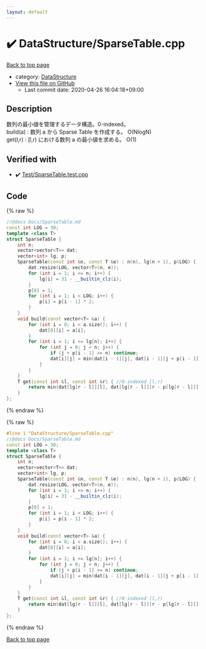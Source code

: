 ```yaml
---
layout: default
---
```


<!-- mathjax config similar to math.stackexchange -->
<script type="text/javascript" async
  src="https://cdnjs.cloudflare.com/ajax/libs/mathjax/2.7.5/MathJax.js?config=TeX-MML-AM_CHTML">
</script>
<script type="text/x-mathjax-config">
  MathJax.Hub.Config({
    TeX: { equationNumbers: { autoNumber: "AMS" }},
    tex2jax: {
      inlineMath: [ ['$','$'] ],
      processEscapes: true
    },
    "HTML-CSS": { matchFontHeight: false },
    displayAlign: "left",
    displayIndent: "2em"
  });
</script>

<script type="text/javascript" src="https://cdnjs.cloudflare.com/ajax/libs/jquery/3.4.1/jquery.min.js"></script>
<script src="https://cdn.jsdelivr.net/npm/jquery-balloon-js@1.1.2/jquery.balloon.min.js" integrity="sha256-ZEYs9VrgAeNuPvs15E39OsyOJaIkXEEt10fzxJ20+2I=" crossorigin="anonymous"></script>
<script type="text/javascript" src="../../assets/js/copy-button.js"></script>
<link rel="stylesheet" href="../../assets/css/copy-button.css" />


# :heavy_check_mark: DataStructure/SparseTable.cpp

<a href="../../index.html">Back to top page</a>

* category: <a href="../../index.html#5e248f107086635fddcead5bf28943fc">DataStructure</a>
* <a href="{{ site.github.repository_url }}/blob/master/DataStructure/SparseTable.cpp">View this file on GitHub</a>
    - Last commit date: 2020-04-26 16:04:18+09:00




## Description
数列の最小値を管理するデータ構造。0-indexed。  
build(a) : 数列 a から Sparse Table を作成する。 O(NlogN)  
get(l,r) : [l,r) における数列 a の最小値を求める。 O(1)  

## Verified with

* :heavy_check_mark: <a href="../../verify/Test/SparseTable.test.cpp.html">Test/SparseTable.test.cpp</a>


## Code

<a id="unbundled"></a>
{% raw %}
```cpp
//@docs Docs/SparseTable.md
const int LOG = 30;
template <class T>
struct SparseTable {
    int n;
    vector<vector<T>> dat;
    vector<int> lg, p;
    SparseTable(const int &n, const T &e) : n(n), lg(n + 1), p(LOG) {
        dat.resize(LOG, vector<T>(n, e));
        for (int i = 1; i <= n; i++) {
            lg[i] = 31 - __builtin_clz(i);
        }
        p[0] = 1;
        for (int i = 1; i < LOG; i++) {
            p[i] = p[i - 1] * 2;
        }
    }
    void build(const vector<T> &a) {
        for (int i = 0; i < a.size(); i++) {
            dat[0][i] = a[i];
        }
        for (int i = 1; i <= lg[n]; i++) {
            for (int j = 0; j < n; j++) {
                if (j + p[i - 1] >= n) continue;
                dat[i][j] = min(dat[i - 1][j], dat[i - 1][j + p[i - 1]]);
            }
        }
    }
    T get(const int &l, const int &r) { //0-indexed [l,r)
        return min(dat[lg[r - l]][l], dat[lg[r - l]][r - p[lg[r - l]]]);
    }
};
```
{% endraw %}

<a id="bundled"></a>
{% raw %}
```cpp
#line 1 "DataStructure/SparseTable.cpp"
//@docs Docs/SparseTable.md
const int LOG = 30;
template <class T>
struct SparseTable {
    int n;
    vector<vector<T>> dat;
    vector<int> lg, p;
    SparseTable(const int &n, const T &e) : n(n), lg(n + 1), p(LOG) {
        dat.resize(LOG, vector<T>(n, e));
        for (int i = 1; i <= n; i++) {
            lg[i] = 31 - __builtin_clz(i);
        }
        p[0] = 1;
        for (int i = 1; i < LOG; i++) {
            p[i] = p[i - 1] * 2;
        }
    }
    void build(const vector<T> &a) {
        for (int i = 0; i < a.size(); i++) {
            dat[0][i] = a[i];
        }
        for (int i = 1; i <= lg[n]; i++) {
            for (int j = 0; j < n; j++) {
                if (j + p[i - 1] >= n) continue;
                dat[i][j] = min(dat[i - 1][j], dat[i - 1][j + p[i - 1]]);
            }
        }
    }
    T get(const int &l, const int &r) { //0-indexed [l,r)
        return min(dat[lg[r - l]][l], dat[lg[r - l]][r - p[lg[r - l]]]);
    }
};

```
{% endraw %}

<a href="../../index.html">Back to top page</a>

